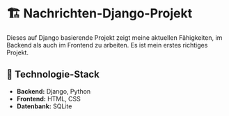 # 🏗️ Nachrichten-Django-Projekt

Dieses auf Django basierende Projekt zeigt meine aktuellen Fähigkeiten, im Backend als auch im Frontend zu arbeiten. Es ist mein erstes richtiges Projekt.

## 🔧 Technologie-Stack
- **Backend:** Django, Python
- **Frontend:** HTML, CSS
- **Datenbank:** SQLite
